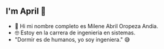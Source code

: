 ## I'm April 👋

<!--
**MileneApril/MileneApril** is a ✨ _special_ ✨ repository because its `README.md` (this file) appears on your GitHub profile.

Here are some ideas to get you started:
-->
- 🔭 Hi mi nombre completo es Milene Abril Oropeza Andia. 
- 🤓 Estoy en la carrera de ingenieria en sistemas.
- "Dormir es de humanos, yo soy ingeniera." 😅 


